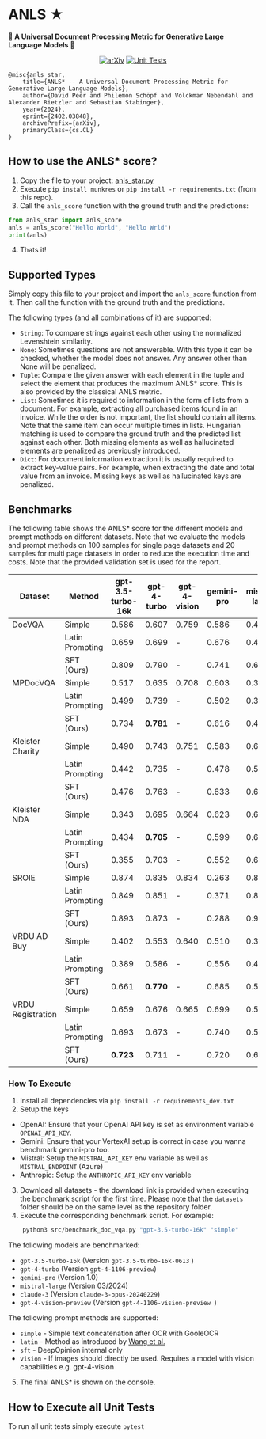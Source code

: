 # ANLS ★
**🌟 A Universal Document Processing Metric for Generative Large Language Models 🌟**

<div align="center">

<a href="">[![arXiv](https://img.shields.io/badge/arXiv-2402.03848-30C251.svg)](https://arxiv.org/abs/2402.03848)</a>
<a href="">![Unit Tests](https://github.com/deepopinion/anls_star_metric/actions/workflows/test.yml/badge.svg)</a>

</div>

    @misc{anls_star,
        title={ANLS* -- A Universal Document Processing Metric for Generative Large Language Models}, 
        author={David Peer and Philemon Schöpf and Volckmar Nebendahl and Alexander Rietzler and Sebastian Stabinger},
        year={2024},
        eprint={2402.03848},
        archivePrefix={arXiv},
        primaryClass={cs.CL}
    }

## How to use the ANLS* score?
1. Copy the file to your project: [anls_star.py](src/anls_star.py)
2. Execute `pip install munkres` or `pip install -r requirements.txt` (from this repo). 
3. Call the `anls_score` function with the ground truth and the predictions:

```python
from anls_star import anls_score
anls = anls_score("Hello World", "Hello Wrld")
print(anls)
```

4. Thats it!

## Supported Types
Simply copy this file to your project and import the `anls_score` function from it. Then call the function with the ground truth and the predictions. 

The following types (and all combinations of it) are supported:
- `String`: To compare strings against each other using the normalized Levenshtein similarity.
- `None`: Sometimes questions are not answerable. With this type it can be checked, whether the model does not answer. Any answer other than None will be penalized.
- `Tuple`: Compare the given answer with each element in the tuple and select the element that produces the maximum ANLS* score. This is also provided by the classical ANLS metric.
- `List`: Sometimes it is required to information in the form of lists from a document. For example, extracting all purchased items found in an invoice. While the order is not important, the list should contain all items. Note that the same item can occur multiple times in lists. Hungarian matching is used to compare the ground truth and the predicted list against each other. Both missing elements as well as hallucinated elements are penalized as previously introduced.
- `Dict`: For document information extraction it is usually required to extract key-value pairs. For example, when extracting the date and total value from an invoice. Missing keys as well as hallucinated keys are penalized.

## Benchmarks

The following table shows the ANLS* score for the different models and prompt methods on different datasets. Note that we evaluate the models and prompt methods on 100 samples for single page datasets and 20 samples for multi page datasets in order to reduce the execution time and costs. Note that the provided validation set is used for the report.


<!-- Use the following page to convert to latex for the paper https://tableconvert.com/markdown-to-latex -->
| Dataset           | Method          | gpt-3.5-turbo-16k | gpt-4-turbo | gpt-4-vision | gemini-pro | mistral-large  | claude-3  |
| ----------------- | --------------- | ----------------- | ----------- | ------------ | ---------- | -------------- | --------- |
| DocVQA            | Simple          | 0.586             | 0.607       | 0.759        | 0.586      | 0.445          | 0.768     |
|                   | Latin Prompting | 0.659             | 0.699       | -            | 0.676      | 0.447          | 0.762     |
|                   | SFT (Ours)      | 0.809             | 0.790       | -            | 0.741      | 0.648          | **0.831** |
| MPDocVQA          | Simple          | 0.517             | 0.635       | 0.708        | 0.603      | 0.364          | 0.636     |
|                   | Latin Prompting | 0.499             | 0.739       | -            | 0.502      | 0.335          | 0.438     |
|                   | SFT (Ours)      | 0.734             | **0.781**   | -            | 0.616      | 0.476          | 0.575     |
| Kleister Charity  | Simple          | 0.490             | 0.743       | 0.751        | 0.583      | 0.652          | **0.800** |
|                   | Latin Prompting | 0.442             | 0.735       | -            | 0.478      | 0.576          | 0.787     |
|                   | SFT (Ours)      | 0.476             | 0.763       | -            | 0.633      | 0.657          | 0.786     |
| Kleister NDA      | Simple          | 0.343             | 0.695       | 0.664        | 0.623      | 0.637          | 0.673     |
|                   | Latin Prompting | 0.434             | **0.705**   | -            | 0.599      | 0.624          | 0.67      |
|                   | SFT (Ours)      | 0.355             | 0.703       | -            | 0.552      | 0.641          | 0.677     |
| SROIE             | Simple          | 0.874             | 0.835       | 0.834        | 0.263      | 0.855          | 0.933     |
|                   | Latin Prompting | 0.849             | 0.851       | -            | 0.371      | 0.863          | 0.926     |
|                   | SFT (Ours)      | 0.893             | 0.873       | -            | 0.288      | 0.905          | **0.949** |
| VRDU AD Buy       | Simple          | 0.402             | 0.553       | 0.640        | 0.510      | 0.386          | 0.577     |
|                   | Latin Prompting | 0.389             | 0.586       | -            | 0.556      | 0.435          | 0.608     |
|                   | SFT (Ours)      | 0.661             | **0.770**   | -            | 0.685      | 0.594          | 0.633     |
| VRDU Registration | Simple          | 0.659             | 0.676       | 0.665        | 0.699      | 0.579          | 0.685     |
|                   | Latin Prompting | 0.693             | 0.673       | -            | 0.740      | 0.587          | 0.715     |
|                   | SFT (Ours)      | **0.723**         | 0.711       | -            | 0.720      | 0.639          | 0.705     |


### How To Execute
1. Install all dependencies via `pip install -r requirements_dev.txt`
2. Setup the keys
 - OpenAI: Ensure that your OpenAI API key is set as environment variable `OPENAI_API_KEY`. 
 - Gemini: Ensure that your VertexAI setup is correct in case you wanna benchmark gemini-pro too.
 - Mistral: Setup the `MISTRAL_API_KEY` env variable as well as `MISTRAL_ENDPOINT` (Azure)
 - Anthropic: Setup the `ANTHROPIC_API_KEY` env variable
3. Download all datasets - the download link is provided when executing the benchmark script for the first time. Please note that the `datasets` folder should be on the same level as the repository folder.
4. Execute the corresponding benchmark script. For example:

```bash
    python3 src/benchmark_doc_vqa.py "gpt-3.5-turbo-16k" "simple"
```

The following models are benchmarked:
- `gpt-3.5-turbo-16k`       (Version `gpt-3.5-turbo-16k-0613` )
- `gpt-4-turbo`             (Version `gpt-4-1106-preview`)
- `gemini-pro`              (Version 1.0)
- `mistral-large`           (Version 03/2024)
- `claude-3`                (Version `claude-3-opus-20240229`)
- `gpt-4-vision-preview`    (Version `gpt-4-1106-vision-preview	`)

The following prompt methods are supported:
- `simple` - Simple text concatenation after OCR with GooleOCR
- `latin` - Method as introduced by [Wang et al.](https://arxiv.org/abs/2306.00526)
- `sft` - DeepOpinion internal only
- `vision` - If images should directly be used. Requires a model with vision capabilities e.g. gpt-4-vision

5. The final ANLS* is shown on the console. 



## How to Execute all Unit Tests
To run all unit tests simply execute `pytest`

